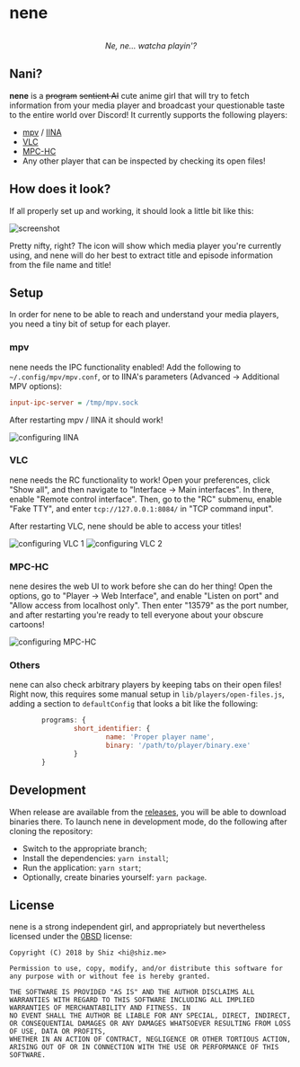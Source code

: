 # nene

<p align="center"><img src="assets/nene.png" alt="" /></p>

<p align="center"><em>Ne, ne... watcha playin'?</em></p>

## Nani?

**nene** is a ~~program~~ ~~sentient AI~~ cute anime girl that will try to fetch information from your media player
and broadcast your questionable taste to the entire world over Discord! It currently supports the following players:

* [mpv](https://mpv.io) / [IINA](https://lhc70000.github.io/iina/)
* [VLC](https://www.videolan.org/vlc/index.html)
* [MPC-HC](https://mpc-hc.org/)
* Any other player that can be inspected by checking its open files!

## How does it look?

If all properly set up and working, it should look a little bit like this:

![screenshot](assets/example.png)

Pretty nifty, right? The icon will show which media player you're currently using,
and nene will do her best to extract title and episode information from the file name and title!

## Setup

In order for nene to be able to reach and understand your media players, you need a tiny bit of setup for each player.

### mpv

nene needs the IPC functionality enabled! Add the following to `~/.config/mpv/mpv.conf`, or to IINA's parameters (Advanced -> Additional MPV options):

```ini
input-ipc-server = /tmp/mpv.sock
```

After restarting mpv / IINA it should work!

![configuring IINA](assets/config-iina.png)

### VLC

nene needs the RC functionality to work! Open your preferences, click "Show all", and then navigate to "Interface -> Main interfaces".
In there, enable "Remote control interface". Then, go to the "RC" submenu, enable "Fake TTY", and enter `tcp://127.0.0.1:8084/` in "TCP command input".

After restarting VLC, nene should be able to access your titles!

![configuring VLC 1](assets/config-vlc-1.png)
![configuring VLC 2](assets/config-vlc-2.png)

### MPC-HC

nene desires the web UI to work before she can do her thing! Open the options, go to "Player -> Web Interface",
and enable "Listen on port" and "Allow access from localhost only".
Then enter "13579" as the port number, and after restarting you're ready to tell everyone about your obscure cartoons!

![configuring MPC-HC](assets/config-mpc.png)

### Others

nene can also check arbitrary players by keeping tabs on their open files!
Right now, this requires some manual setup in `lib/players/open-files.js`, adding a section to `defaultConfig` that looks a bit like the following:

```js
        programs: {
                short_identifier: {
                        name: 'Proper player name',
                        binary: '/path/to/player/binary.exe'
                }
        }
```

## Development

When release are available from the [releases](https://github.com/Shizmob/nene/releases), you will be able to download binaries there.
To launch nene in development mode, do the following after cloning the repository:

- Switch to the appropriate branch;
- Install the dependencies: `yarn install`;
- Run the application: `yarn start`;
- Optionally, create binaries yourself: `yarn package`.

## License

nene is a strong independent girl, and appropriately but nevertheless licensed under the [0BSD](https://spdx.org/licenses/0BSD.html) license:

```
Copyright (C) 2018 by Shiz <hi@shiz.me>

Permission to use, copy, modify, and/or distribute this software for any purpose with or without fee is hereby granted.

THE SOFTWARE IS PROVIDED "AS IS" AND THE AUTHOR DISCLAIMS ALL WARRANTIES WITH REGARD TO THIS SOFTWARE INCLUDING ALL IMPLIED WARRANTIES OF MERCHANTABILITY AND FITNESS. IN 
NO EVENT SHALL THE AUTHOR BE LIABLE FOR ANY SPECIAL, DIRECT, INDIRECT, OR CONSEQUENTIAL DAMAGES OR ANY DAMAGES WHATSOEVER RESULTING FROM LOSS OF USE, DATA OR PROFITS, 
WHETHER IN AN ACTION OF CONTRACT, NEGLIGENCE OR OTHER TORTIOUS ACTION, ARISING OUT OF OR IN CONNECTION WITH THE USE OR PERFORMANCE OF THIS SOFTWARE.
```
